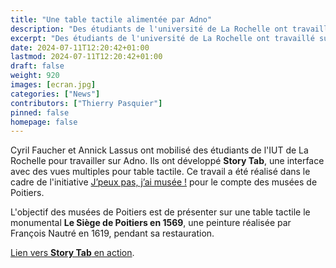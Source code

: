 ```yaml
---
title: "Une table tactile alimentée par Adno"
description: "Des étudiants de l'université de La Rochelle ont travaillé sur une table tactile alimentée par Adno."
excerpt: "Des étudiants de l'université de La Rochelle ont travaillé sur une table tactile alimentée par Adno."
date: 2024-07-11T12:20:42+01:00
lastmod: 2024-07-11T12:20:42+01:00
draft: false 
weight: 920
images: [ecran.jpg]
categories: ["News"]
contributors: ["Thierry Pasquier"]
pinned: false
homepage: false
---
```



Cyril Faucher et Annick Lassus ont mobilisé des étudiants de l'IUT de La Rochelle pour travailler sur Adno. Ils ont développé __Story Tab__, une interface avec des vues multiples pour table tactile. Ce travail a été réalisé dans le cadre de l'initiative [J’peux pas, j’ai musée !](https://www.jpeuxpasjaimusee.org/) pour le compte des musées de Poitiers. 

L'objectif des musées de Poitiers est de présenter sur une table tactile le monumental __Le Siège de Poitiers en 1569__, une peinture réalisée par François Nautré en 1619, pendant sa restauration.  


[Lien vers __Story Tab__ en action](https://data.jpeuxpasjaimusee.org/st/nautre/).
